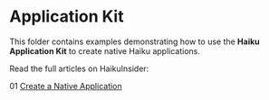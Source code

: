 # Application Kit

This folder contains examples demonstrating how to use the **Haiku Application Kit** to create native Haiku applications.

Read the full articles on HaikuInsider:  

01 [Create a Native Application](https://www.haikuinsider.org/application-kit-create-a-native-application)
